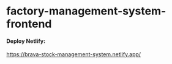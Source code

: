 # factory-management-system-frontend

#### Deploy Netlify:
https://brava-stock-management-system.netlify.app/
